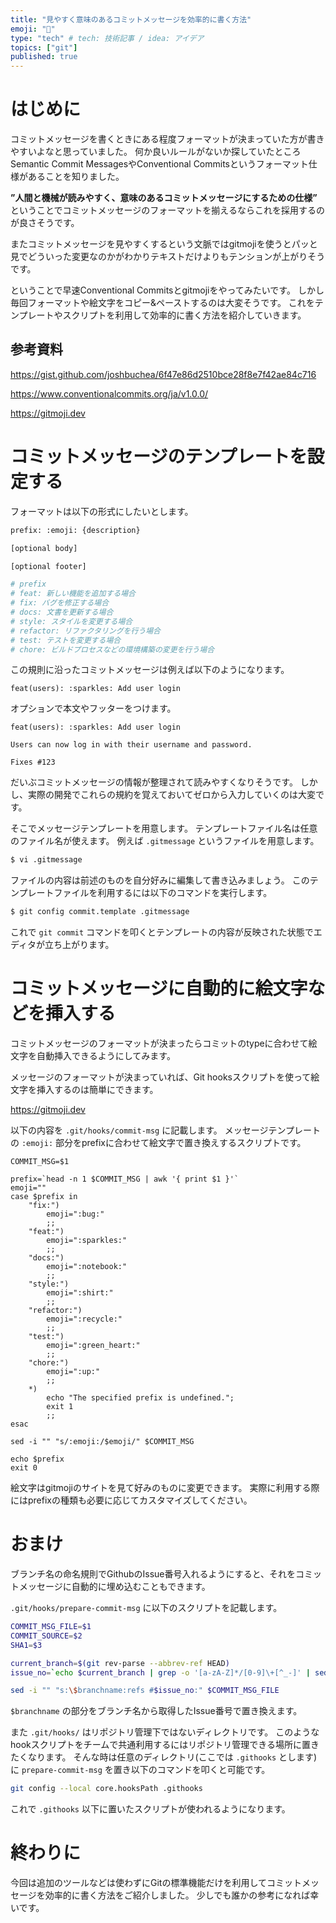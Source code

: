 ```yaml
---
title: "見やすく意味のあるコミットメッセージを効率的に書く方法"
emoji: "👋"
type: "tech" # tech: 技術記事 / idea: アイデア
topics: ["git"]
published: true
---
```


# はじめに

コミットメッセージを書くときにある程度フォーマットが決まっていた方が書きやすいよなと思っていました。
何か良いルールがないか探していたところSemantic Commit MessagesやConventional Commitsというフォーマット仕様があることを知りました。

**”人間と機械が読みやすく、意味のあるコミットメッセージにするための仕様”** ということでコミットメッセージのフォーマットを揃えるならこれを採用するのが良さそうです。

またコミットメッセージを見やすくするという文脈ではgitmojiを使うとパッと見でどういった変更なのかがわかりテキストだけよりもテンションが上がりそうです。

ということで早速Conventional Commitsとgitmojiをやってみたいです。
しかし毎回フォーマットや絵文字をコピー&ペーストするのは大変そうです。
これをテンプレートやスクリプトを利用して効率的に書く方法を紹介していきます。

## 参考資料

https://gist.github.com/joshbuchea/6f47e86d2510bce28f8e7f42ae84c716

https://www.conventionalcommits.org/ja/v1.0.0/

https://gitmoji.dev

# コミットメッセージのテンプレートを設定する

フォーマットは以下の形式にしたいとします。

```bash
prefix: :emoji: {description}

[optional body]

[optional footer]

# prefix
# feat: 新しい機能を追加する場合
# fix: バグを修正する場合
# docs: 文書を更新する場合
# style: スタイルを変更する場合
# refactor: リファクタリングを行う場合
# test: テストを変更する場合
# chore: ビルドプロセスなどの環境構築の変更を行う場合

```

この規則に沿ったコミットメッセージは例えば以下のようになります。

`feat(users): :sparkles: Add user login`

オプションで本文やフッターをつけます。

```
feat(users): :sparkles: Add user login

Users can now log in with their username and password.

Fixes #123
```

だいぶコミットメッセージの情報が整理されて読みやすくなりそうです。
しかし、実際の開発でこれらの規約を覚えておいてゼロから入力していくのは大変です。

そこでメッセージテンプレートを用意します。
テンプレートファイル名は任意のファイル名が使えます。
例えば `.gitmessage` というファイルを用意します。

```bash
$ vi .gitmessage
```

ファイルの内容は前述のものを自分好みに編集して書き込みましょう。
このテンプレートファイルを利用するには以下のコマンドを実行します。

```bash
$ git config commit.template .gitmessage
```

これで `git commit` コマンドを叩くとテンプレートの内容が反映された状態でエディタが立ち上がります。

# コミットメッセージに自動的に絵文字などを挿入する

コミットメッセージのフォーマットが決まったらコミットのtypeに合わせて絵文字を自動挿入できるようにしてみます。

メッセージのフォーマットが決まっていれば、Git hooksスクリプトを使って絵文字を挿入するのは簡単にできます。

https://gitmoji.dev

以下の内容を `.git/hooks/commit-msg` に記載します。
メッセージテンプレートの `:emoji:` 部分をprefixに合わせて絵文字で置き換えするスクリプトです。

```
COMMIT_MSG=$1

prefix=`head -n 1 $COMMIT_MSG | awk '{ print $1 }'`
emoji=""
case $prefix in
    "fix:")
        emoji=":bug:"
        ;;
    "feat:")
        emoji=":sparkles:"
        ;;
    "docs:")
        emoji=":notebook:"
        ;;
    "style:")
        emoji=":shirt:"
        ;;
    "refactor:")
        emoji=":recycle:"
        ;;
    "test:")
        emoji=":green_heart:"
        ;;
    "chore:")
        emoji=":up:"
        ;;
    *)
        echo "The specified prefix is undefined.";
		exit 1
		;;
esac

sed -i "" "s/:emoji:/$emoji/" $COMMIT_MSG

echo $prefix
exit 0
```

絵文字はgitmojiのサイトを見て好みのものに変更できます。
実際に利用する際にはprefixの種類も必要に応じてカスタマイズしてください。

# おまけ

ブランチ名の命名規則でGithubのIssue番号入れるようにすると、それをコミットメッセージに自動的に埋め込むこともできます。

`.git/hooks/prepare-commit-msg` に以下のスクリプトを記載します。

```bash
COMMIT_MSG_FILE=$1
COMMIT_SOURCE=$2
SHA1=$3

current_branch=$(git rev-parse --abbrev-ref HEAD)
issue_no=`echo $current_branch | grep -o '[a-zA-Z]*/[0-9]\+[^_-]' | sed 's/^[^\/]*\///'`

sed -i "" "s:\$branchname:refs #$issue_no:" $COMMIT_MSG_FILE
```

`$branchname` の部分をブランチ名から取得したIssue番号で置き換えます。

また `.git/hooks/` はリポジトリ管理下ではないディレクトリです。
このようなhookスクリプトをチームで共通利用するにはリポジトリ管理できる場所に置きたくなります。
そんな時は任意のディレクトリ(ここでは `.githooks` とします)に `prepare-commit-msg` を置き以下のコマンドを叩くと可能です。

```bash
git config --local core.hooksPath .githooks
```

これで `.githooks` 以下に置いたスクリプトが使われるようになります。

# 終わりに

今回は追加のツールなどは使わずにGitの標準機能だけを利用してコミットメッセージを効率的に書く方法をご紹介しました。
少しでも誰かの参考になれば幸いです。
